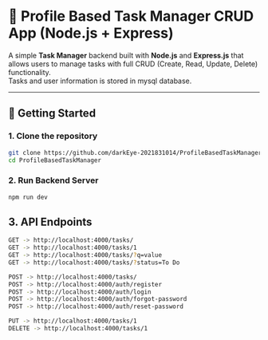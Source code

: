 # 📝 Profile Based Task Manager CRUD App (Node.js + Express)

A simple **Task Manager** backend built with **Node.js** and **Express.js** that allows users to manage tasks with full CRUD (Create, Read, Update, Delete) functionality.  
Tasks and user information is stored in mysql database.

---

## 🚀 Getting Started

### 1. Clone the repository

```bash
git clone https://github.com/darkEye-2021831014/ProfileBasedTaskManager.git
cd ProfileBasedTaskManager
```

### 2. Run Backend Server

```bash
npm run dev
```

## 3. API Endpoints

```bash
GET -> http://localhost:4000/tasks/
GET -> http://localhost:4000/tasks/1
GET -> http://localhost:4000/tasks/?q=value
GET -> http://localhost:4000/tasks/?status=To Do

POST -> http://localhost:4000/tasks/
POST -> http://localhost:4000/auth/register
POST -> http://localhost:4000/auth/login
POST -> http://localhost:4000/auth/forgot-password
POST -> http://localhost:4000/auth/reset-password

PUT -> http://localhost:4000/tasks/1
DELETE -> http://localhost:4000/tasks/1
```
